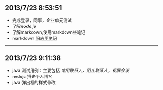 ## 2013/7/23 8:53:51 ## 

* 完成登录，同事，企业单元测试
* 了解***node.js***
* 了解markdown,使用markdown些笔记
* markdowm [阳志平笔记](http://www.yangzhiping.com/)

----------


## 2013/7/23 9:11:38   ##
* java 测试用例：主要包括 *常用联系人，阻止联系人，视屏会议*
* nodejs 搭建个人博客
* java 弹出框的样式修改

